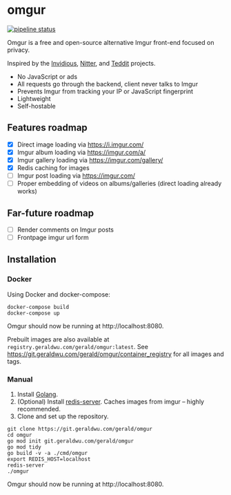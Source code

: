 # omgur

[![pipeline status](https://git.geraldwu.com/gerald/omgur/badges/master/pipeline.svg)](https://git.geraldwu.com/gerald/omgur/-/commits/master) 

Omgur is a free and open-source alternative Imgur front-end focused on privacy.

Inspired by the [Invidious](https://github.com/iv-org/invidious), [Nitter](https://github.com/zedeus/nitter), and [Teddit](https://github.com/teddit-net/teddit) projects.

- No JavaScript or ads
- All requests go through the backend, client never talks to Imgur
- Prevents Imgur from tracking your IP or JavaScript fingerprint
- Lightweight
- Self-hostable

## Features roadmap

- [x] Direct image loading via https://i.imgur.com/
- [x] Imgur album loading via https://imgur.com/a/
- [x] Imgur gallery loading via https://imgur.com/gallery/
- [x] Redis caching for images
- [ ] Imgur post loading via https://imgur.com/
- [ ] Proper embedding of videos on albums/galleries (direct loading already works)

## Far-future roadmap

- [ ] Render comments on Imgur posts
- [ ] Frontpage imgur url form

## Installation

### Docker

Using Docker and docker-compose:

```
docker-compose build
docker-compose up
```

Omgur should now be running at http://localhost:8080.

Prebuilt images are also available at `registry.geraldwu.com/gerald/omgur:latest`. See https://git.geraldwu.com/gerald/omgur/container_registry for all images and tags.

### Manual

1. Install [Golang](https://golang.org/).
1. (Optional) Install [redis-server](https://redis.io/).
Caches images from imgur – highly recommended.
1. Clone and set up the repository.
```
git clone https://git.geraldwu.com/gerald/omgur
cd omgur
go mod init git.geraldwu.com/gerald/omgur
go mod tidy
go build -v -a ./cmd/omgur
export REDIS_HOST=localhost
redis-server
./omgur
```

Omgur should now be running at http://localhost:8080.
